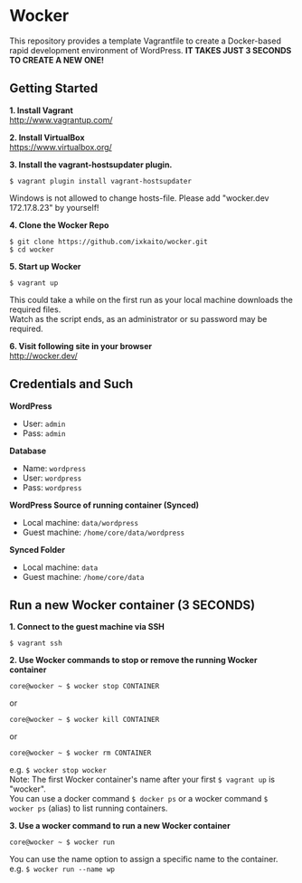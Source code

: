 # Wocker

This repository provides a template Vagrantfile to create a Docker-based rapid development environment of WordPress. __IT TAKES JUST 3 SECONDS TO CREATE A NEW ONE!__

## Getting Started

__1. Install Vagrant__  
http://www.vagrantup.com/

__2. Install VirtualBox__  
https://www.virtualbox.org/

__3. Install the vagrant-hostsupdater plugin.__  
```
$ vagrant plugin install vagrant-hostsupdater
```
Windows is not allowed to change hosts-file. Please add "wocker.dev 172.17.8.23" by yourself!

__4. Clone the Wocker Repo__  
```
$ git clone https://github.com/ixkaito/wocker.git
$ cd wocker
```

__5. Start up Wocker__  
```
$ vagrant up
```
This could take a while on the first run as your local machine downloads the required files.  
Watch as the script ends, as an administrator or su password may be required.

__6. Visit following site in your browser__  
http://wocker.dev/

## Credentials and Such

__WordPress__  
* User: `admin`
* Pass: `admin`

__Database__  
* Name: `wordpress`
* User: `wordpress`
* Pass: `wordpress`

__WordPress Source of running container (Synced)__  
* Local machine: `data/wordpress`
* Guest machine: `/home/core/data/wordpress`

__Synced Folder__  
* Local machine: `data`
* Guest machine: `/home/core/data`

## Run a new Wocker container (3 SECONDS)

__1. Connect to the guest machine via SSH__  
```
$ vagrant ssh
```

__2. Use Wocker commands to stop or remove the running Wocker container__  
```
core@wocker ~ $ wocker stop CONTAINER
```
or
```
core@wocker ~ $ wocker kill CONTAINER
```
or
```
core@wocker ~ $ wocker rm CONTAINER
```
e.g. `$ wocker stop wocker`  
Note: The first Wocker container's name after your first `$ vagrant up` is "wocker".  
You can use a docker command `$ docker ps` or a wocker command `$ wocker ps` (alias) to list running containers.

__3. Use a wocker command to run a new Wocker container__  
```
core@wocker ~ $ wocker run
```
You can use the name option to assign a specific name to the container.  
e.g. `$ wocker run --name wp`
